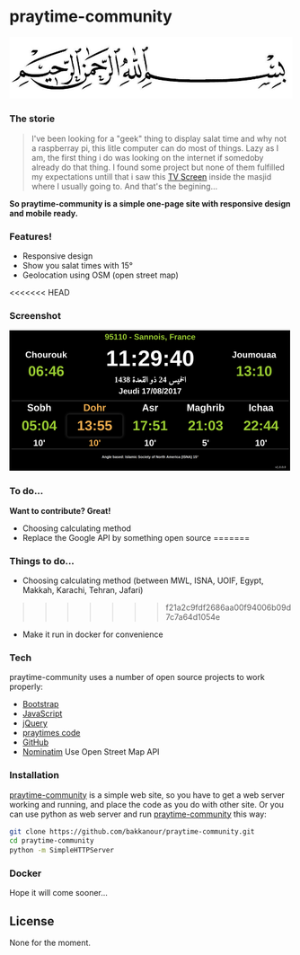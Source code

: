# praytime-community

![N|Solid](https://github.com/bakkanour/praytime-community/blob/master/img/bismillah.png)

### The storie
> I've been looking for a "geek" thing to display salat time and why not a raspberray pi, this litle computer can do most of things.
> Lazy as I am, the first thing i do was looking on the internet if somedoby already do that thing. I found some project but none of them fulfilled my expectations untill that i saw this [TV Screen] inside the masjid where I usually going to.
> And that's the begining...

__So praytime-community is a simple one-page site with responsive design and mobile ready.__

### Features!
  - Responsive design
  - Show you salat times with 15°
  - Geolocation using OSM (open street map)

<<<<<<< HEAD
### Screenshot
![N|Solid](https://github.com/bakkanour/praytime-community/blob/master/img/praytime-community.png)


### To do...
__Want to contribute? Great!__
- Choosing calculating method
- Replace the Google API by something open source
=======
### Things to do...
- Choosing calculating method (between MWL, ISNA, UOIF, Egypt, Makkah, Karachi, Tehran, Jafari)
>>>>>>> f21a2c9fdf2686aa00f94006b09d7c7a64d1054e
- Make it run in docker for convenience

### Tech
praytime-community uses a number of open source projects to work properly:

* [Bootstrap]
* [JavaScript]
* [jQuery]
* [praytimes code]
* [GitHub]
* [Nominatim] Use Open Street Map API

### Installation
[praytime-community] is a simple web site, so you have to get a web server working and running, and place the code as you do with other site.
Or you can use python as web server and run [praytime-community] this way:
```sh
git clone https://github.com/bakkanour/praytime-community.git
cd praytime-community
python -m SimpleHTTPServer
```

### Docker
Hope it will come sooner...

License
----
None for the moment.

[//]: # (These are reference links used in the body of this note and get stripped out when the markdown processor does its job. There is no need to format nicely because it shouldn't be seen. Thanks SO - http://stackoverflow.com/questions/4823468/store-comments-in-markdown-syntax)

   [Bootstrap]: <http://getbootstrap.com/>
   [jQuery]: <http://jquery.com>
   [JavaScript]: <https://www.w3schools.com/js/>
   [Open Street Map API]: <https://developers.google.com/maps/documentation/geolocation/intro>
   [Nominatim]: <http://wiki.openstreetmap.org/wiki/Nominatim>
   [TV Screen]: <http://horaires.mosquee-gennevilliers.com/>
   [GitHub]: <https://github.com>
   [praytime-community]: <https://github.com/bakkanour/praytime-community>
   [praytimes code]: <http://praytimes.org/>

